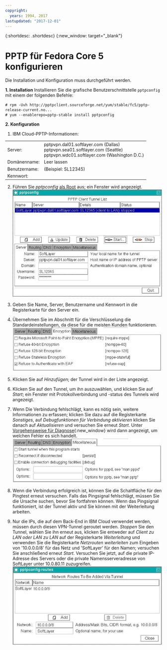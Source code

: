 ```yaml
---
copyright:
  years: 1994, 2017
lastupdated: "2017-12-01"
---
```


{:shortdesc: .shortdesc}
{:new_window: target="_blank"}

# PPTP für Fedora Core 5 konfigurieren

Die Installation und Konfiguration muss durchgeführt werden.

**1. Installation**
Installieren Sie die grafische Benutzerschnittstelle `pptpconfig` mit einem der folgenden Befehle:
```
# rpm -Uvh http://pptpclient.sourceforge.net/yum/stable/fc5/pptp-release-current.no...
# yum --enablerepo=pptp-stable install pptpconfig
```

**2. Konfiguration**

1. IBM Cloud-PPTP-Informationen:
<table><tr><td>Server:</td><td>pptpvpn.dal01.softlayer.com (Dallas)<br/>pptpvpn.sea01.softlayer.com (Seattle)<br/>pptpvpn.wdc01.softlayer.com (Washington D.C.)</td></tr><tr><td>Domänenname:</td><td>Leer lassen</td></tr><tr><td>Benutzername:</td><td>(Beispiel: SL12345)</td></tr><tr><td>Kennwort:</td><td>&nbsp;</td></tr></table>

2. Führen Sie *pptpconfig* <span style="text-decoration: underline">als Root</span> aus; ein Fenster wird angezeigt.<br/>
![Abbildung 1](images/ss1.jpeg)

3. Geben Sie Name, Server, Benutzername und Kennwort in die Registerkarte für den Server ein.

4. Übernehmen Sie im Abschnitt für die Verschlüsselung die Standardeinstellungen, da diese für die meisten Kunden funktionieren.<br/>
![Abbildung 2](images/ss2.jpeg)

5. Klicken Sie auf *Hinzufügen*; der Tunnel wird in der Liste angezeigt.

6. Klicken Sie auf den Tunnel, um ihn auszuwählen, und klicken Sie auf *Start*; ein Fenster mit Protokollverbindung und -status des Tunnels wird angezeigt. 

7. Wenn Die Verbindung fehlschlägt, kann es nötig sein, weitere Informationen zu erfassen; klicken Sie dazu auf die Registerkarte *Sonstiges*, auf *Debugfunktionen für Verbindung aktivieren* klicken Sie danach auf *Aktualisieren* und versuchen Sie erneut *Start*. Unter [Vorgehensweise für Diagnose](http://pptpclient.sourceforge.net/howto-diagnosis.phtml){:new_window} wird dann angezeigt, um welchen Fehler es sich handelt.<br/>
![Abbildung 3](images/ss3.jpeg)

8. Wenn die Verbindung erfolgreich ist, können Sie die Schaltfläche für den Pingtest erneut versuchen. Falls das Pingsignal fehlschlägt, müssen Sie die Ursache suchen, bevor Sie fortfahren können. Wenn das Pingsignal funktioniert, ist der Tunnel aktiv und Sie können mit der Weiterleitung arbeiten.

9. Nur die IPs, die auf dem Back-End in IBM Cloud verwendet werden, müssen durch diesen VPN-Tunnel geroutet werden. *Stoppen* Sie den Tunnel, wählen Sie ihn erneut aus, klicken Sie entweder auf *Client zu LAN oder LAN zu LAN* auf der Registerkarte *Weiterleitung* und verwenden Sie die Registerkarte *Netzrouten weiterleiten* zum Eingeben von '10.0.0.0/8' für das Netz und 'SoftLayer' für den Namen; versuchen Sie anschließend erneut *Start*. Versuchen Sie jetzt, auf die private IP-Adresse des Servers oder die private Namensserveradresse von SoftLayer unter 10.0.80.11 zuzugreifen.<br/>
![Abbildung 4](images/ss4.jpeg)
